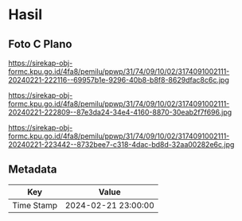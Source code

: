 # Hasil

## Foto C Plano

https://sirekap-obj-formc.kpu.go.id/4fa8/pemilu/ppwp/31/74/09/10/02/3174091002111-20240221-222116--69957b1e-9296-40b8-b8f8-8629dfac8c6c.jpg

https://sirekap-obj-formc.kpu.go.id/4fa8/pemilu/ppwp/31/74/09/10/02/3174091002111-20240221-222809--87e3da24-34e4-4160-8870-30eab2f7f696.jpg

https://sirekap-obj-formc.kpu.go.id/4fa8/pemilu/ppwp/31/74/09/10/02/3174091002111-20240221-223442--8732bee7-c318-4dac-bd8d-32aa00282e6c.jpg


## Metadata

| Key        | Value               |
| ---------- | ------------------- |
| Time Stamp | 2024-02-21 23:00:00 |



